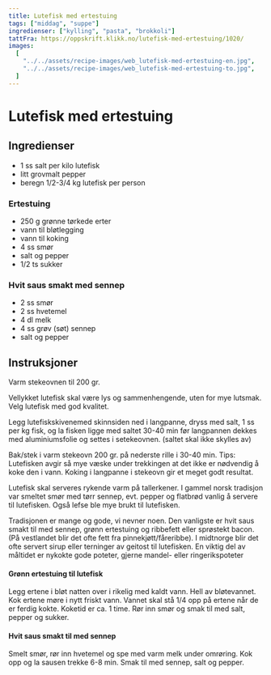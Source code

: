 ```yaml
---
title: Lutefisk med ertestuing
tags: ["middag", "suppe"]
ingredienser: ["kylling", "pasta", "brokkoli"]
tattFra: https://oppskrift.klikk.no/lutefisk-med-ertestuing/1020/
images:
  [
    "../../assets/recipe-images/web_lutefisk-med-ertestuing-en.jpg",
    "../../assets/recipe-images/web_lutefisk-med-ertestuing-to.jpg",
  ]
---
```


# Lutefisk med ertestuing

## Ingredienser

- 1 ss salt per kilo lutefisk
- litt grovmalt pepper
- beregn 1/2-3/4 kg lutefisk per person

### Ertestuing

- 250 g grønne tørkede erter
- vann til bløtlegging
- vann til koking
- 4 ss smør
- salt og pepper
- 1/2 ts sukker

### Hvit saus smakt med sennep

- 2 ss smør
- 2 ss hvetemel
- 4 dl melk
- 4 ss grøv (søt) sennep
- salt og pepper

## Instruksjoner

Varm stekeovnen til 200 gr.

Vellykket lutefisk skal være lys og sammenhengende, uten for mye lutsmak. Velg lutefisk med god kvalitet.

Legg lutefiskskivenemed skinnsiden ned i langpanne, dryss med salt, 1 ss per kg fisk, og la fisken ligge med saltet 30-40 min før langpannen dekkes med aluminiumsfolie og settes i setekeovnen. (saltet skal ikke skylles av)

Bak/stek i varm stekeovn 200 gr. på nederste rille i 30-40 min. Tips: Lutefisken avgir så mye væske under trekkingen at det ikke er nødvendig å koke den i vann. Koking i langpanne i stekeovn gir et meget godt resultat.

Lutefisk skal serveres rykende varm på tallerkener. I gammel norsk tradisjon var smeltet smør med tørr sennep, evt. pepper og flatbrød vanlig å servere til lutefisken. Også lefse ble mye brukt til lutefisken.

Tradisjonen er mange og gode, vi nevner noen. Den vanligste er hvit saus smakt til med sennep, grønn ertestuing og ribbefett eller sprøstekt bacon. (På vestlandet blir det ofte fett fra pinnekjøtt/fåreribbe). I midtnorge blir det ofte servert sirup eller terninger av geitost til lutefisken. En viktig del av måltidet er nykokte gode poteter, gjerne mandel- eller ringerikspoteter

#### Grønn ertestuing til lutefisk

Legg ertene i bløt natten over i rikelig med kaldt vann. Hell av bløtevannet. Kok ertene møre i nytt friskt vann. Vannet skal stå 1/4 opp på ertene når de er ferdig kokte. Koketid er ca. 1 time. Rør inn smør og smak til med salt, pepper og sukker.

#### Hvit saus smakt til med sennep

Smelt smør, rør inn hvetemel og spe med varm melk under omrøring. Kok opp og la sausen trekke 6-8 min. Smak til med sennep, salt og pepper.
